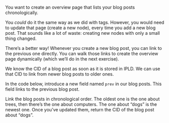 You want to create an overview page that lists your blog posts chronologically.

You *could* do it the same way as we did with tags. However, you would need to update that page (create a new node), every time you add a new blog post. That sounds like a lot of waste: creating new nodes with only a small thing changed.

There’s a better way! Whenever you create a new blog post, you can link to the previous one directly. You can walk those links to create the overview page dynamically (which we’ll do in the next exercise).

We know the CID of a blog post as soon as it is stored in IPLD. We can use that CID to link from newer blog posts to older ones.

In the code below, introduce a new field named `prev` in our blog posts. This field links to the previous blog post.

Link the blog posts in chronological order. The oldest one is the one about trees, then there’s the one about computers. The one about “dogs” is the newest one. Once you’ve updated them, return the CID of the blog post about “dogs”.
